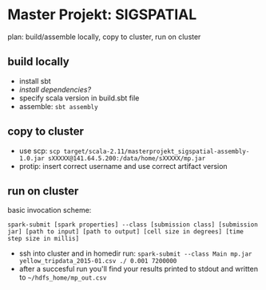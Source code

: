# Master Projekt: SIGSPATIAL

plan: build/assemble locally, copy to cluster, run on cluster

## build locally

* install sbt
* _install dependencies?_
* specify scala version in build.sbt file
* assemble: `sbt assembly`

## copy to cluster

* use scp: `scp target/scala-2.11/masterprojekt_sigspatial-assembly-1.0.jar sXXXXX@141.64.5.200:/data/home/sXXXXX/mp.jar`
* protip: insert correct username and use correct artifact version

## run on cluster

basic invocation scheme:

    spark-submit [spark properties] --class [submission class] [submission jar] [path to input] [path to output] [cell size in degrees] [time step size in millis]

* ssh into cluster and in homedir run: `spark-submit --class Main mp.jar yellow_tripdata_2015-01.csv ./ 0.001 7200000`
* after a succesful run you\'ll find your results printed to stdout and written to `~/hdfs_home/mp_out.csv`
